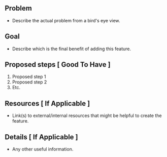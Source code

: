 ## Problem

- Describe the actual problem from a bird's eye view.

## Goal

- Describe which is the final benefit of adding this feature.

## Proposed steps [ Good To Have ]

1. Proposed step 1
2. Proposed step 2
3. Etc.

## Resources [ If Applicable ]

- Link(s) to external/internal resources that might be helpful to create the feature.

## Details [ If Applicable ]

- Any other useful information.
